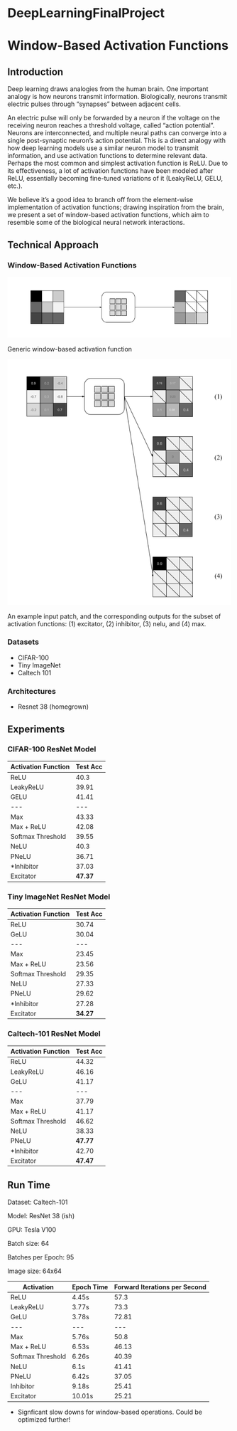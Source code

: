 # DeepLearningFinalProject

# Window-Based Activation Functions

## Introduction
Deep learning draws analogies from the  human brain. One important analogy is how  neurons  transmit  information.   Biologically,  neurons transmit electric pulses through  “synapses”  between  adjacent  cells.

An  electric pulse will only be forwarded by a neuron  if  the  voltage on the receiving neuron  reaches  a  threshold  voltage,  called  “action  potential”.   Neurons  are  interconnected, and  multiple  neural  paths  can  converge  into  a single post-synaptic  neuron’s  action  potential.
This is a direct analogy with how deep learning models use a similar neuron model to transmit information, and use activation functions to determine relevant data. Perhaps the most common and simplest activation function is ReLU.  Due to its effectiveness, a lot of activation functions have been modeled after ReLU, essentially becoming fine-tuned variations of it (LeakyReLU, GELU, etc.).

We believe it’s a good idea to branch off from the element-wise implementation of activation functions; drawing inspiration from the brain, we present a set of window-based activation functions, which aim to resemble some of the biological neural network interactions.


## Technical Approach
### Window-Based Activation Functions

![generic window activation](src/images/window-activation-fig1.png)

Generic window-based activation function

![set-of-window activations](src/images/window-activation-fig2.png)

An example input patch, and the corresponding outputs for the subset of activation functions: (1) excitator, (2) inhibitor, (3) nelu, and (4) max.

### Datasets

* CIFAR-100
* Tiny ImageNet
* Caltech 101

### Architectures

* Resnet 38 (homegrown)

## Experiments 

### CIFAR-100 ResNet Model

| Activation Function | Test Acc  |  
| --- | --- |
| ReLU |  40.3 |
| LeakyReLU | 39.91 |
| GELU | 41.41 | 
| --- | --- |
| Max | 43.33 |
| Max + ReLU | 42.08 |
| Softmax Threshold | 39.55 |
| NeLU | 40.3 |
| PNeLU | 36.71 |
| *Inhibitor | 37.03 |
| Excitator | **47.37** |

### Tiny ImageNet ResNet Model
| Activation Function | Test Acc |
| --- | --- |
| ReLU | 30.74 |
| GeLU | 30.04 | 
| ---  |  ---  |
| Max | 23.45 |
| Max + ReLU | 23.56 |
| Softmax Threshold | 29.35 |
| NeLU | 27.33 |
| PNeLU | 29.62 |
| *Inhibitor | 27.28 |
| Excitator | **34.27** |

### Caltech-101 ResNet Model
| Activation Function | Test Acc |
| --- | --- |
| ReLU | 44.32 |
| LeakyReLU | 46.16 |
| GeLU | 41.17 | 
| ---  |  ---  |
| Max | 37.79 |
| Max + ReLU | 41.17 |
| Softmax Threshold | 46.62 |
| NeLU | 38.33 |
| PNeLU | **47.77** | 
| *Inhibitor | 42.70 |
| Excitator | **47.47** |


## Run Time

Dataset: Caltech-101

Model: ResNet 38 (ish)

GPU: Tesla V100

Batch size: 64

Batches per Epoch: 95

Image size: 64x64


| Activation | Epoch Time | Forward Iterations per Second |
| --- | --- | --- |
| ReLU | 4.45s | 57.3 | 
| LeakyReLU | 3.77s | 73.3 |
| GeLU | 3.78s | 72.81 |
| --- | --- | --- | 
| Max | 5.76s | 50.8 |
| Max + ReLU | 6.53s | 46.13 |
| Softmax Threshold | 6.26s | 40.39 |
| NeLU | 6.1s | 41.41 |
| PNeLU | 6.42s | 37.05 |
| Inhibitor | 9.18s | 25.41 |
| Excitator | 10.01s | 25.21 |

* Signficant slow downs for window-based operations. Could be optimized further!


